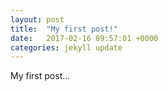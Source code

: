 ```yaml
---
layout: post
title:  "My first post!"
date:   2017-02-16 09:57:01 +0000
categories: jekyll update
---
```

My first post...
